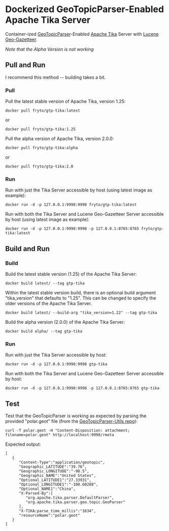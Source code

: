 # Dockerized GeoTopicParser-Enabled Apache Tika Server

Container-ized [GeoTopicParser](https://cwiki.apache.org/confluence/display/tika/GeoTopicParser)-Enabled [Apache Tika](https://tika.apache.org/) Server with [Lucene Geo-Gazetteer](https://github.com/chrismattmann/lucene-geo-gazetteer).

*Note that the Alpha Version is not working*

## Pull and Run
I recommend this method -- building takes a bit.
### Pull
Pull the latest stable version of Apache Tika, version 1.25:
```
docker pull fryto/gtp-tika:latest
```
or
```
docker pull fryto/gtp-tika:1.25
```

Pull the alpha version of Apache Tika, version 2.0.0:
```
docker pull fryto/gtp-tika:alpha
```
or
```
docker pull fryto/gtp-tika:2.0
```

### Run
Run with just the Tika Server accessible by host (using latest image as example):
```
docker run -d -p 127.0.0.1:9998:9998 fryto/gtp-tika:latest
```

Run with both the Tika Server and Lucene Geo-Gazetteer Server accessible by host (using latest image as example):
```
docker run -d -p 127.0.0.1:9998:9998 -p 127.0.0.1:8765:8765 fryto/gtp-tika:latest
```

## Build and Run
### Build
Build the latest stable version (1.25) of the Apache Tika Server:
```
docker build latest/ --tag gtp-tika
```

Within the latest stable version build, there is an optional build argument "tika_version" that defaults to "1.25". This can be changed to specify the older versions of the Apache Tika Server.
```
docker build latest/ --build-arg "tika_version=1.22" --tag gtp-tika
```

Build the alpha version (2.0.0) of the Apache Tika Server:
```
docker build alpha/ --tag gtp-tika
```

### Run
Run with just the Tika Server accessible by host:
```
docker run -d -p 127.0.0.1:9998:9998 gtp-tika
```

Run with both the Tika Server and Lucene Geo-Gazetteer Server accessible by host:
```
docker run -d -p 127.0.0.1:9998:9998 -p 127.0.0.1:8765:8765 gtp-tika
```

## Test
Test that the GeoTopicParser is working as expected by parsing the provided "polar.geot" file (from the [GeoTopicParser-Utils repo](https://github.com/chrismattmann/geotopicparser-utils)):
```
curl -T polar.geot -H "Content-Disposition: attachment; filename=polar.geot" http://localhost:9998/rmeta
```

Expected output:
```
[
   {
      "Content-Type":"application/geotopic",
      "Geographic_LATITUDE":"39.76",
      "Geographic_LONGITUDE":"-98.5",
      "Geographic_NAME":"United States",
      "Optional_LATITUDE1":"27.33931",
      "Optional_LONGITUDE1":"-108.60288",
      "Optional_NAME1":"China",
      "X-Parsed-By":[
         "org.apache.tika.parser.DefaultParser",
         "org.apache.tika.parser.geo.topic.GeoParser"
      ],
      "X-TIKA:parse_time_millis":"1634",
      "resourceName":"polar.geot"
   }
]
```
